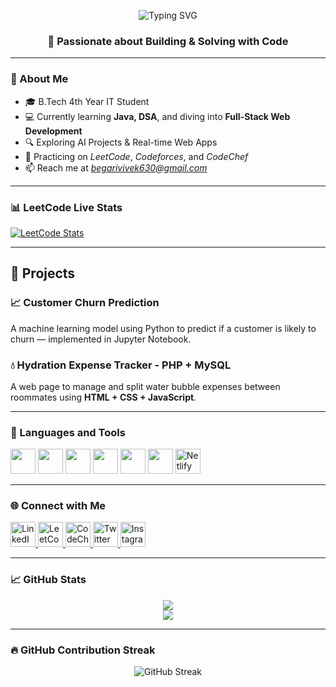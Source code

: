 <!-- Typing animation -->
<p align="center">
  <img src="https://readme-typing-svg.demolab.com?font=Fira+Code&weight=500&size=25&pause=300&center=true&vCenter=true&width=600&lines=Hi+%F0%9F%91%8B%2C+I'm+Vivek;Java+%7C+Web+Dev+%7C+DSA+Enthusiast;Welcome+to+my+GitHub+Journey!" alt="Typing SVG" />
</p>

<h3 align="center">🚀 Passionate about Building & Solving with Code</h3>

---

### 🌟 About Me

- 🎓 B.Tech 4th Year IT Student  
- 💻 Currently learning **Java, DSA**, and diving into **Full-Stack Web Development**  
- 🔍 Exploring AI Projects & Real-time Web Apps  
- 🧠 Practicing on *LeetCode*, *Codeforces*, and *CodeChef*  
- 📫 Reach me at *begarivivek630@gmail.com*

---

### 📊 LeetCode Live Stats

[![LeetCode Stats](https://leetcard.jacoblin.cool/begarivivek?theme=dark&font=Karma&ext=activity)](https://leetcode.com/begarivivek/)

---

## 🚀 Projects

### 📈 Customer Churn Prediction  
A machine learning model using Python to predict if a customer is likely to churn — implemented in Jupyter Notebook.

### 💧 Hydration Expense Tracker - PHP + MySQL  
A web page to manage and split water bubble expenses between roommates using **HTML + CSS + JavaScript**.

---

### 🧰 Languages and Tools

<p align="left">
  <img src="https://cdn.jsdelivr.net/gh/devicons/devicon/icons/java/java-original.svg" width="40" height="40"/>
  <img src="https://cdn.jsdelivr.net/gh/devicons/devicon/icons/python/python-original.svg" width="40" height="40"/>
  <img src="https://cdn.jsdelivr.net/gh/devicons/devicon/icons/html5/html5-original.svg" width="40" height="40"/>
  <img src="https://cdn.jsdelivr.net/gh/devicons/devicon/icons/css3/css3-original.svg" width="40" height="40"/>
  <img src="https://cdn.jsdelivr.net/gh/devicons/devicon/icons/javascript/javascript-original.svg" width="40" height="40"/>
  <img src="https://cdn.jsdelivr.net/gh/devicons/devicon/icons/mysql/mysql-original.svg" width="40" height="40"/>
 <img src="https://cdn.jsdelivr.net/gh/devicons/devicon/icons/netlify/netlify-original.svg" width="40" height="40" alt="Netlify"/>

</p>


---

### 🌐 Connect with Me

<p align="left">
  <a href="https://www.linkedin.com/in/begarivivek/" target="_blank">
    <img src="https://cdn.jsdelivr.net/gh/devicons/devicon/icons/linkedin/linkedin-original.svg" alt="LinkedIn" width="40" height="40" />
  </a>
  <a href="https://leetcode.com/begarivivek" target="_blank">
    <img src="https://upload.wikimedia.org/wikipedia/commons/1/19/LeetCode_logo_black.png" alt="LeetCode" width="40" height="40" />
  </a>
  <a href="https://www.codechef.com/users/begarivivek" target="_blank">
    <img src="https://cdn.codechef.com/sites/all/themes/abessive/cc-logo.png" alt="CodeChef" width="40" height="40" />
  </a>
  <a href="https://x.com/vivek___bittu" target="_blank">
    <img src="https://cdn-icons-png.flaticon.com/512/733/733579.png" alt="Twitter" width="40" height="40" />
  </a>
  <a href="https://www.instagram.com/vivek___bittu/" target="_blank">
    <img src="https://cdn-icons-png.flaticon.com/512/1384/1384063.png" alt="Instagram" width="40" height="40" />
  </a>
</p>

---

### 📈 GitHub Stats

<p align="center">
  <img src="https://github-readme-stats.vercel.app/api?username=begarivivek&show_icons=true&theme=tokyonight" />
  <br />
  <img src="https://github-readme-stats.vercel.app/api/top-langs/?username=begarivivek&layout=compact&theme=tokyonight" />
</p>

---

### 🔥 GitHub Contribution Streak

<p align="center">
  <img src="https://streak-stats.demolab.com?user=begarivivek&theme=tokyonight&date_format=M%20j%5B%2C%20Y%5D" alt="GitHub Streak" />
</p>
